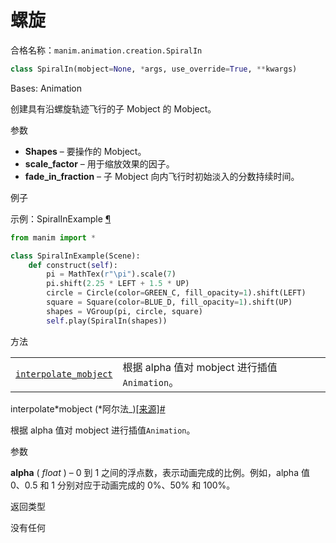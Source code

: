 # 螺旋

合格名称：`manim.animation.creation.SpiralIn`

```py
class SpiralIn(mobject=None, *args, use_override=True, **kwargs)
```

Bases: Animation

创建具有沿螺旋轨迹飞行的子 Mobject 的 Mobject。

参数

- **Shapes** – 要操作的 Mobject。
- **scale_factor** – 用于缩放效果的因子。
- **fade_in_fraction** – 子 Mobject 向内飞行时初始淡入的分数持续时间。

例子

示例：SpiralInExample [¶](#spiralinexample)

```py
from manim import *

class SpiralInExample(Scene):
    def construct(self):
        pi = MathTex(r"\pi").scale(7)
        pi.shift(2.25 * LEFT + 1.5 * UP)
        circle = Circle(color=GREEN_C, fill_opacity=1).shift(LEFT)
        square = Square(color=BLUE_D, fill_opacity=1).shift(UP)
        shapes = VGroup(pi, circle, square)
        self.play(SpiralIn(shapes))
```


方法

|||
|-|-|
[`interpolate_mobject`]()|根据 alpha 值对 mobject 进行插值`Animation`。


interpolate*mobject (*阿尔法\_)[\[来源\]](../_modules/manim/animation/creation.html#SpiralIn.interpolate_mobject)[#](#manim.animation.creation.SpiralIn.interpolate_mobject "此定义的固定链接")

根据 alpha 值对 mobject 进行插值`Animation`。

参数

**alpha** ( _float_ ) – 0 到 1 之间的浮点数，表示动画完成的比例。例如，alpha 值 0、0.5 和 1 分别对应于动画完成的 0%、50% 和 100%。

返回类型

没有任何
